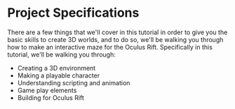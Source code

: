 # Project Specifications
There are a few things that we'll cover in this tutorial in order to give you the basic skills to create 3D worlds, and to do so, we'll be walking you through how to make an interactive maze for the Oculus Rift. Specifically in this tutorial, we'll be walking you through:
<!-- TODO: Figure out the best order here -->
* Creating a 3D environment
* Making a playable character
* Understanding scripting and animation
* Game play elements
* Building for Oculus Rift
